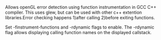 Allows openGL error detection using function instrumentation in GCC C++ compiler. This uses glew, but can be used with other c++ extention libraries.Error checking happens
  1)after calling
  2)before exiting
functions.

Set -finstrument-functions and -rdynamic flags to enable.
  The -rdynamic flag allows displaying calling function names on the displayed callstack.
